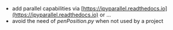 - add parallel capabilities via [https://ipyparallel.readthedocs.io](https://ipyparallel.readthedocs.io) or ...
- avoid the need of *penPosition.py* when not used by a project
